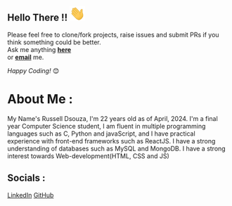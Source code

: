## Hello There !! <img src = "https://github.com/Russell-Dsouzaa/Russell-Dsouzaa/blob/main/gifs/hand-wave.gif" width = "35px" height = auto>

Please feel free to clone/fork projects, raise issues and submit PRs if you think something could be better. <br>
Ask me anything <a href="https://github.com/Russell-Dsouzaa/Russsell-Dsouzaa/issues/new"><b>here</b></a><br>
or <a href="mailto:220russell0021@dbit.in"><b>email</b></a> me.

<i>Happy Coding!</i> 😊

# About Me :
My Name's Russell Dsouza, I'm 22 years old as of April, 2024. I'm a final year Computer Science student, I am fluent in multiple programming languages such as C, Python and javaScript, and I have practical experience with front-end frameworks such as ReactJS. I have a strong understanding of databases such as MySQL and MongoDB. I have a strong interest towards Web-development(HTML, CSS and JS)

## Socials :
[LinkedIn](https://www.linkedin.com/in/russell-dsouza-203987252/)
[GitHub](https://github.com/Russell-Dsouzaa)
